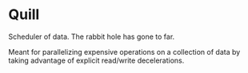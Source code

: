 # Quill

Scheduler of data. The rabbit hole has gone to far.

Meant for parallelizing expensive operations on a collection of data by taking advantage of explicit read/write decelerations.  